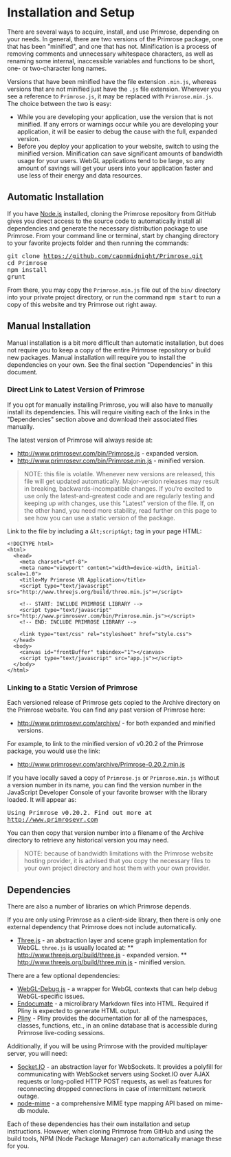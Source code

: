 # Installation and Setup
There are several ways to acquire, install, and use Primrose, depending on your needs.
In general, there are two versions of the Primrose package, one that has been "minified",
and one that has not. Minification is a process of removing comments and unnecessary
whitespace characters, as well as renaming some internal, inaccessible variables 
and functions to be short, one- or two-character long names.

Versions that have been minified have the file extension `.min.js`, whereas versions
that are not minified just have the `.js` file extension. Wherever you see a reference
to `Primrose.js`, it may be replaced with `Primrose.min.js`. The choice between the
two is easy:
* While you are developing your application, use the version that is not minified.
  If any errors or warnings occur while you are developing your application, it
  will be easier to debug the cause with the full, expanded version.
* Before you deploy your application to your website, switch to using the minified
  version. Minification can save significant amounts of bandwidth usage for your
  users. WebGL applications tend to be large, so any amount of savings will get
  your users into your application faster and use less of their energy and data
  resources.

## Automatic Installation
If you have [Node.js](http://www.nodejs.org) installed, cloning the Primrose repository
from GitHub gives you direct access to the source code to automatically install
all dependencies and generate the necessary distribution package to use Primrose.
From your command line or terminal, start by changing directory to your favorite
projects folder and then running the commands:

<kbd>git clone https://github.com/capnmidnight/Primrose.git<br>
cd Primrose<br>
npm install<br>
grunt</kbd>

From there, you may copy the `Primrose.min.js` file out of the `bin/` directory
into your private project directory, or run the command <kbd>npm start</kbd> to
run a copy of this website and try Primrose out right away.

## Manual Installation
Manual installation is a bit more difficult than automatic installation, but does
not require you to keep a copy of the entire Primrose repository or build new packages.
Manual installation will require you to install the dependencies on your own. See
the final section "Dependencies" in this document.

### Direct Link to Latest Version of Primrose
If you opt for manually installing Primrose, you will also have to manually install
its dependencies. This will require visiting each of the links in the "Dependencies"
section above and download their associated files manually.

The latest version of Primrose will always reside at:
* <http://www.primrosevr.com/bin/Primrose.js> - expanded version.
* <http://www.primrosevr.com/bin/Primrose.min.js> - minified version.

> NOTE: this file is volatile. Whenever new versions are released, this file will
> get updated automatically. Major-version releases may result in breaking,
> backwards-incompatible changes. If you're excited to use only the latest-and-greatest
> code and are regularly testing and keeping up with changes, use this "Latest"
> version of the file. If, on the other hand, you need more stability, read further
> on this page to see how you can use a static version of the package.

Link to the file by including a `&lt;script&gt;` tag in your page HTML:

    <!DOCTYPE html>
    <html>
      <head>
        <meta charset="utf-8">
        <meta name="viewport" content="width=device-width, initial-scale=1.0">
        <title>My Primrose VR Application</title>
        <script type="text/javascript" src="http://www.threejs.org/build/three.min.js"></script>
         
        <!-- START: INCLUDE PRIMROSE LIBRARY -->
        <script type="text/javascript" src="http://www.primrosevr.com/bin/Primrose.min.js"></script>
        <!-- END: INCLUDE PRIMROSE LIBRARY -->
         
        <link type="text/css" rel="stylesheet" href="style.css">
      </head>
      <body>
        <canvas id="frontBuffer" tabindex="1"></canvas>
        <script type="text/javascript" src="app.js"></script>
      </body>
    </html>

### Linking to a Static Version of Primrose
Each versioned release of Primrose gets copied to the Archive directory on the
Primrose website. You can find any past version of Primrose here:
* <http://www.primrosevr.com/archive/> - for both expanded and minified versions.

For example, to link to the minified version of v0.20.2 of the Primrose package, 
you would use the link:
* <http://www.primrosevr.com/archive/Primrose-0.20.2.min.js>

If you have locally saved a copy of `Primrose.js` or `Primrose.min.js` without
a version number in its name, you can find the version number in the JavaScript
Developer Console of your favorite browser with the library loaded. It will appear
as:

<kbd>Using Primrose v0.20.2. Find out more at http://www.primrosevr.com</kbd>

You can then copy that version number into a filename of the Archive directory
to retrieve any historical version you may need.

> NOTE: because of bandwidth limitations with the Primrose website hosting
> provider, it is advised that you copy the necessary files to your own
> project directory and host them with your own provider.

## Dependencies
There are also a number of libraries on which Primrose depends.

If you are only using Primrose as a client-side library, then there is only one
external dependency that Primrose does not include automatically.
* [Three.js](http://www.threejs.org) - an abstraction layer and scene graph 
  implementation for WebGL. `three.js` is usually located at:
** <http://www.threejs.org/build/three.js> - expanded version.
** <http://www.threejs.org/build/three.min.js> - minified version.

There are a few optional dependencies:
* [WebGL-Debug.js](https://raw.githubusercontent.com/KhronosGroup/WebGLDeveloperTools/master/src/debug/webgl-debug.js) -
  a wrapper for WebGL contexts that can help debug WebGL-specific issues.
* [Endocumate](http://www.primrosevr.com/bin/endocumate.min.js) - a microlibrary
  Markdown files into HTML. Required if Pliny is expected to generate HTML output.
* [Pliny](http://www.primrosevr.com/bin/pliny.min.js) - Pliny provides the documentation
  for all of the namespaces, classes, functions, etc., in an online database that
  is accessible during Primrose live-coding sessions.

Additionally, if you will be using Primrose with the provided multiplayer server,
you will need:
* [Socket.IO](http://socket.io/) - an abstraction layer for WebSockets. It provides
  a polyfill for communicating with WebSocket servers using Socket.IO over AJAX
  requests or long-polled HTTP POST requests, as well as features for reconnecting
  dropped connections in case of intermittent network outage.
* [node-mime](https://github.com/broofa/node-mime) - a comprehensive MIME type
  mapping API based on mime-db module.

Each of these dependencies has their own installation and setup instructions. However,
when cloning Primrose from GitHub and using the build tools, NPM (Node Package Manager)
can automatically manage these for you.